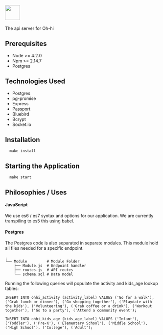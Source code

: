 # <img src="http://gdurl.com/kHPu" height="48" />

The api server for Oh-hi

## Prerequisites

- Node >= 4.2.0
- Npm >= 2.14.7
- Postgres

## Technologies Used

- Postgres
- pg-promise
- Express
- Passport
- Bluebird
- Bcrypt
- Socket.io

## Installation

```
  make install
```

## Starting the Application

```
  make start
```

## Philosophies / Uses 

#### JavaScript

We use es6 / es7 syntax and options for our application. We are currently transpiling to es5 this using babel. 

#### Postgres

The Postgres code is also separated in separate modules. This module hold all files needed for a specific endpoint.

```
.
└── Module         # Module Folder
    ├── Module.js  # Endpoint handler
    ├── routes.js  # API routes
    └── schema.sql # Data model
```

Running the following queries will populate the activity and kids_age lookup tables:

`INSERT INTO ohhi_activity (activity_label) VALUES ('Go for a walk'), ('Grab lunch or dinner'), ('Go shopping together'), ('Playdate with the kids'), ('Volunteering'), ('Grab coffee or a drink'), ('Workout together'), ('Go to a party'), ('Attend a community event');`

`INSERT INTO ohhi_kids_age (kids_age_label) VALUES ('Infant'), ('Toddler'), ('Pre-K'), ('Elementary School'), ('Middle School'), ('High School'), ('College'), ('Adult');`